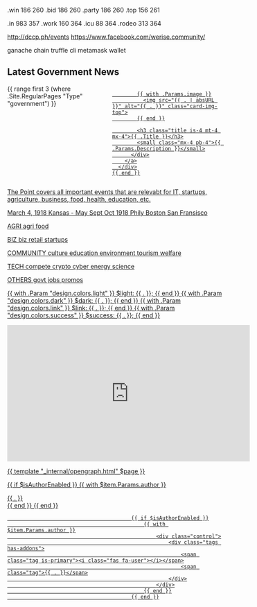 .win    186 260
.bid    186 260
.party  186 260
.top    156 261

.in 983 357
.work   160 364
.icu    88  364
.rodeo  313 364


http://dccp.ph/events
https://www.facebook.com/werise.community/


ganache chain
truffle cli 
metamask wallet


<section class="section container"> 
  <h2 class="subtitle is-3 has-text-centered pb-2 mt-5">Latest Government News</h2>        
  <div class="has-text-centered columns is-mobile is-multiline">
    {{ range first 3 (where .Site.RegularPages "Type" "government") }}
      <div class="column is-12-touch is-4-desktop">
        <a href="{{ .Permalink }}">
          <div class="card zoom">

            {{ with .Params.image }}
              <img src="{{ . | absURL }}" alt="{{ . }}" class="card-img-top">
            {{ end }}

            <h3 class="title is-4 mt-4 mx-4">{{ .Title }}</h3>
            <small class="mx-4 pb-4">{{ .Params.Description }}</small>
          </div>
        </a>
      </div>
    {{ end }}
  </div>
</section>



The Point covers all important events that are relevabt for IT, startups, agriculture, business, food, health, education, etc.

March 4, 1918 Kansas - May
Sept Oct 1918 Phily Boston San Fransisco


AGRI
agri
food

BIZ
biz
retail
startups

COMMUNITY
culture
education
environment
tourism
welfare

TECH
compete
crypto
cyber
energy
science




OTHERS
govt
jobs
promos



{{ with .Param "design.colors.light" }}
$light: {{ . }};
{{ end }}
{{ with .Param "design.colors.dark" }}
$dark: {{ . }};
{{ end }}
{{ with .Param "design.colors.link" }}
$link: {{ . }};
{{ end }}
{{ with .Param "design.colors.success" }}
$success: {{ . }};
{{ end }}



<iframe width="560" height="315" src="https://www.youtube.com/embed/5fL2_ZcRgNQ" title="YouTube video player" frameborder="0" allow="accelerometer; autoplay; clipboard-write; encrypted-media; gyroscope; picture-in-picture" allowfullscreen></iframe>


{{ template "_internal/opengraph.html" $page }}


{{ if $isAuthorEnabled }}
                                    {{ with $item.Params.author }}
                                        <div class="control">
                                            <div class="tags has-addons">
                                                <span class="tag is-primary"><i class="fas fa-user"></i></span>
                                                <span class="tag">{{ . }}</span>
                                            </div>
                                        </div>
                                    {{ end }}
                                {{ end }} 


                                            {{ if $isAuthorEnabled }}
                                                {{ with $item.Params.author }}
                                                    <div class="control">
                                                        <div class="tags has-addons">
                                                            <span class="tag is-primary"><i class="fas fa-user"></i></span>
                                                            <span class="tag">{{ . }}</span>
                                                        </div>
                                                    </div>
                                                {{ end }}
                                            {{ end }}

                                                                            


